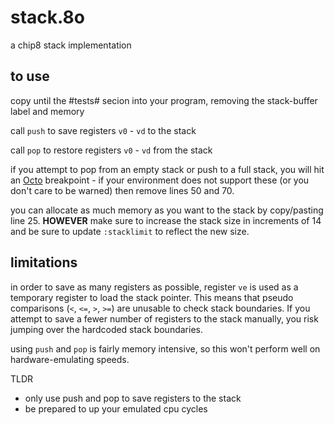 #  stack.8o
a chip8 stack implementation


##  to use

copy until the #tests# secion into your program, removing the
stack-buffer label and memory

call `push` to save registers `v0` - `vd` to the stack

call `pop` to restore registers `v0` - `vd` from the stack

if you attempt to pop from an empty stack or push to a full stack,
you will hit an [Octo](https://github.com/JohnEarnest/Octo) breakpoint - if your environment does not
support these (or you don't care to be warned) then remove lines
50 and 70.

you can allocate as much memory as you want to the stack by
copy/pasting line 25. **HOWEVER** make sure to increase the stack
size in increments of 14 and be sure to update `:stacklimit` to
reflect the new size.


## limitations

in order to save as many registers as possible, register `ve` is
used as a temporary register to load the stack pointer. This means
that pseudo comparisons (`<`, `<=`, `>`, `>=`) are unusable to check stack
boundaries. If you attempt to save a fewer number of registers to
the stack manually, you risk jumping over the hardcoded stack
boundaries.

using `push` and `pop` is fairly memory intensive, so this won't
perform well on hardware-emulating speeds.

TLDR

* only use push and pop to save registers to the stack
* be prepared to up your emulated cpu cycles
